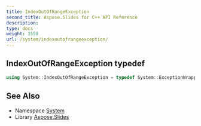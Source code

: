 ```yaml
---
title: IndexOutOfRangeException
second_title: Aspose.Slides for C++ API Reference
description: 
type: docs
weight: 3550
url: /system/indexoutofrangeexception/
---
```

## IndexOutOfRangeException typedef




```cpp
using System::IndexOutOfRangeException = typedef System::ExceptionWrapper<Details_IndexOutOfRangeException >
```

## See Also

* Namespace [System](../)
* Library [Aspose.Slides](../../)